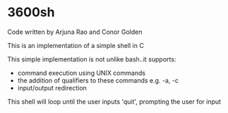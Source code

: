 3600sh
======
Code written by Arjuna Rao and Conor Golden

This is an implementation of a simple shell in C

This simple implementation is not unlike bash..it supports:
- command execution using UNIX commands
- the addition of qualifiers to these commands e.g. -a, -c
- input/output redirection

This shell will loop until the user inputs 'quit', prompting the user for input
